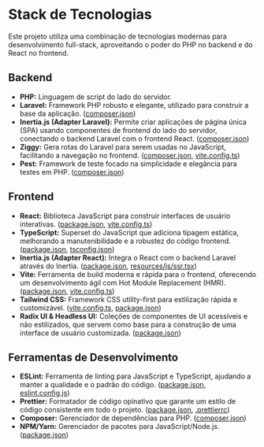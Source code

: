 # Stack de Tecnologias

Este projeto utiliza uma combinação de tecnologias modernas para desenvolvimento full-stack, aproveitando o poder do PHP no backend e do React no frontend.

## Backend

- **PHP:** Linguagem de script do lado do servidor.
- **Laravel:** Framework PHP robusto e elegante, utilizado para construir a base da aplicação. ([composer.json](composer.json))
- **Inertia.js (Adapter Laravel):** Permite criar aplicações de página única (SPA) usando componentes de frontend do lado do servidor, conectando o backend Laravel com o frontend React. ([composer.json](composer.json))
- **Ziggy:** Gera rotas do Laravel para serem usadas no JavaScript, facilitando a navegação no frontend. ([composer.json](composer.json), [vite.config.ts](vite.config.ts))
- **Pest:** Framework de teste focado na simplicidade e elegância para testes em PHP. ([composer.json](composer.json))

## Frontend

- **React:** Biblioteca JavaScript para construir interfaces de usuário interativas. ([package.json](package.json), [vite.config.ts](vite.config.ts))
- **TypeScript:** Superset do JavaScript que adiciona tipagem estática, melhorando a manutenibilidade e a robustez do código frontend. ([package.json](package.json), [tsconfig.json](tsconfig.json))
- **Inertia.js (Adapter React):** Integra o React com o backend Laravel através do Inertia. ([package.json](package.json), [resources/js/ssr.tsx](resources/js/ssr.tsx))
- **Vite:** Ferramenta de build moderna e rápida para o frontend, oferecendo um desenvolvimento ágil com Hot Module Replacement (HMR). ([package.json](package.json), [vite.config.ts](vite.config.ts))
- **Tailwind CSS:** Framework CSS utility-first para estilização rápida e customizável. ([vite.config.ts](vite.config.ts), [package.json](package.json))
- **Radix UI & Headless UI:** Coleções de componentes de UI acessíveis e não estilizados, que servem como base para a construção de uma interface de usuário customizada. ([package.json](package.json))

## Ferramentas de Desenvolvimento

- **ESLint:** Ferramenta de linting para JavaScript e TypeScript, ajudando a manter a qualidade e o padrão do código. ([package.json](package.json), [eslint.config.js](eslint.config.js))
- **Prettier:** Formatador de código opinativo que garante um estilo de código consistente em todo o projeto. ([package.json](package.json), [.prettierrc](.prettierrc))
- **Composer:** Gerenciador de dependências para PHP. ([composer.json](composer.json))
- **NPM/Yarn:** Gerenciador de pacotes para JavaScript/Node.js. ([package.json](package.json))
